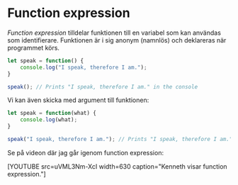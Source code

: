 ---
...
Function expression
==================================

*Function expression* tilldelar funktionen till en variabel som kan användas som identifierare. Funktionen är i sig anonym (namnlös) och deklareras när programmet körs.

```javascript
let speak = function() {
    console.log("I speak, therefore I am.");
}

speak(); // Prints "I speak, therefore I am." in the console
```

Vi kan även skicka med argument till funktionen:

```javascript
let speak = function(what) {
    console.log(what);
}

speak("I speak, therefore I am."); // Prints "I speak, therefore I am." in the console
```

Se på videon där jag går igenom function expression:

[YOUTUBE src=uVML3Nm-XcI width=630 caption="Kenneth visar function expression."]

